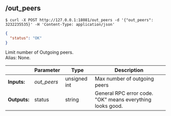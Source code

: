 ## **/out_peers**


```shell
$ curl -X POST http://127.0.0.1:18081/out_peers -d '{"out_peers": 3232235535}' -H 'Content-Type: application/json'
```
```json
{
  "status": "OK"
}
```
Limit number of Outgoing peers.  
Alias: None.  

|             | Parameter   | Type         | Description
| ---         | ---         | ---          | ---
|**Inputs:**  | *out_peers* | unsigned int | Max number of outgoing peers
|**Outputs:** | status      | string       | General RPC error code. "OK" means everything looks good.
